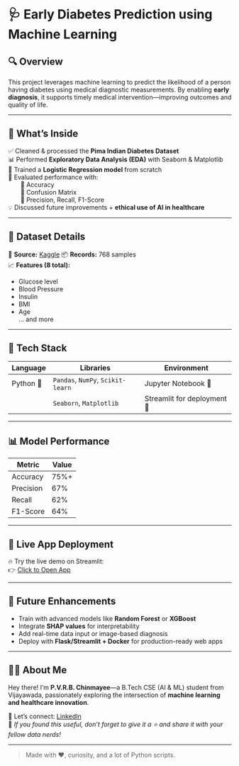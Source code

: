 # 🩺 Early Diabetes Prediction using Machine Learning

## 🔍 Overview  
This project leverages machine learning to predict the likelihood of a person having diabetes using medical diagnostic measurements. By enabling **early diagnosis**, it supports timely medical intervention—improving outcomes and quality of life.

---

## 🧠 What’s Inside  
✅ Cleaned & processed the **Pima Indian Diabetes Dataset**  
📊 Performed **Exploratory Data Analysis (EDA)** with Seaborn & Matplotlib  
🧪 Trained a **Logistic Regression model** from scratch  
🧮 Evaluated performance with:  
  🔹 Accuracy  
  🔹 Confusion Matrix  
  🔹 Precision, Recall, F1-Score  
💡 Discussed future improvements + **ethical use of AI in healthcare**

---

## 📂 Dataset Details  
📌 **Source:** [Kaggle](https://www.kaggle.com/datasets/saurabh00007/diabetescsv)
📦 **Records:** 768 samples  
📈 **Features (8 total):**
- Glucose level  
- Blood Pressure  
- Insulin  
- BMI  
- Age  
… and more

---

## 🧰 Tech Stack

| Language | Libraries                              | Environment          |
|----------|----------------------------------------|----------------------|
| Python 🐍 | `Pandas`, `NumPy`, `Scikit-learn`      | Jupyter Notebook 📓  |
|          | `Seaborn`, `Matplotlib`                | Streamlit for deployment 🚀 |

---

## 📊 Model Performance

| Metric     | Value    |
|------------|----------|
| Accuracy   | 75%+     |
| Precision  | 67%      |
| Recall     | 62%      |
| F1-Score   | 64%      |

---

## 🚀 Live App Deployment  
🔥 Try the live demo on Streamlit:  
👉 [Click to Open App](https://diabetes-prediction-project-skgfbgmgq5fu75raczfcqz.streamlit.app/)

---

## 🌱 Future Enhancements  
- Train with advanced models like **Random Forest** or **XGBoost**  
- Integrate **SHAP values** for interpretability  
- Add real-time data input or image-based diagnosis  
- Deploy with **Flask/Streamlit + Docker** for production-ready web apps

---

## 🙋‍♀️ About Me  
Hey there! I’m **P.V.R.B. Chinmayee**—a B.Tech CSE (AI & ML) student from Vijayawada, passionately exploring the intersection of **machine learning and healthcare innovation**.

📎 Let’s connect: [LinkedIn](https://www.linkedin.com/in/chinmayee-prasad-6b788a282/)  
🌟 *If you found this useful, don’t forget to give it a ⭐ and share it with your fellow data nerds!*

---

> Made with ❤️, curiosity, and a lot of Python scripts.
